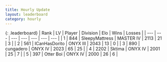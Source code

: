 ```yaml
---
title: Hourly Update
layout: leaderboard
category: hourly
---
```


{: .leaderboard}
| Rank | LV | Player | Division | Elo | Wins | Losses |
| --- | --- | --- | --- | --- | --- | --- |
| <span data-change="0">1</span> | 844 | <span title="ID: 153129">SleepyMattress</span> | MASTER IV | <span data-change="0">2113</span> | <span data-change="0">21</span> | <span data-change="0">3</span> |
| <span data-change="0">2</span> | 561 | <span title="ID: 415713">ICanHasDorito</span> | ONYX III | <span data-change="0">2043</span> | <span data-change="0">13</span> | <span data-change="0">0</span> |
| <span data-change="0">3</span> | 890 | <span title="ID: 54134">cungadero</span> | ONYX IV | <span data-change="15">2023</span> | <span data-change="5">65</span> | <span data-change="1">25</span> |
| <span data-change="0">4</span> | 2202 | <span title="ID: 353063">Sktima</span> | ONYX IV | <span data-change="0">2001</span> | <span data-change="0">25</span> | <span data-change="0">7</span> |
| <span data-change="0">5</span> | 397 | <span title="ID: 219732">Otter Boi</span> | ONYX IV | <span data-change="0">2000</span> | <span data-change="0">26</span> | <span data-change="0">6</span> |